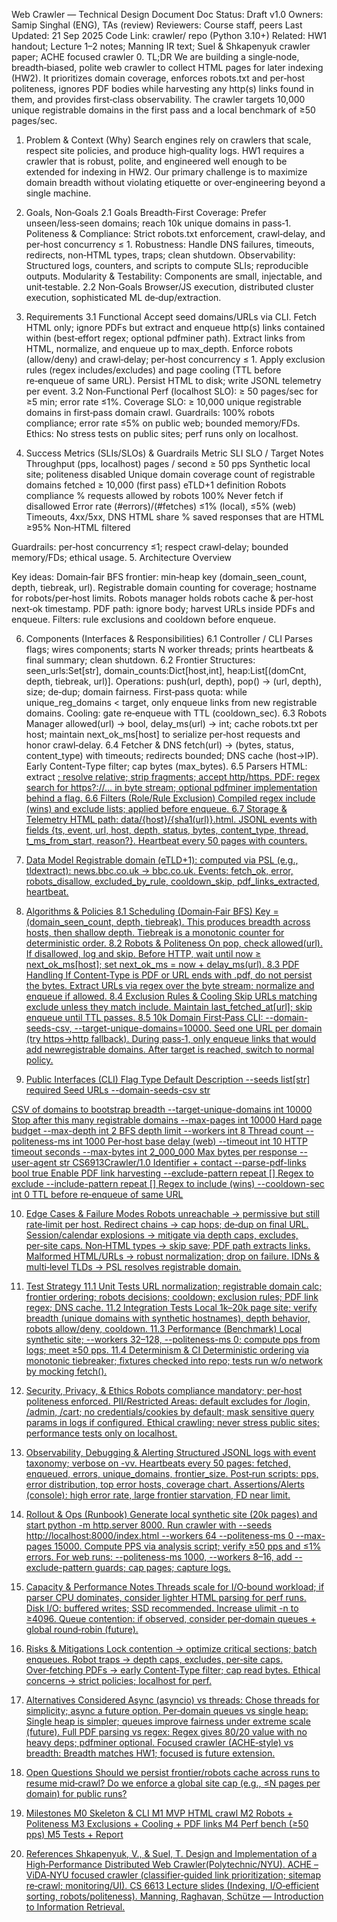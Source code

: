 Web Crawler — Technical Design Document 
Doc Status: Draft v1.0
Owners: Samip Singhal (ENG), TAs (review)
Reviewers: Course staff, peers
Last Updated: 21 Sep 2025
Code Link: crawler/ repo (Python 3.10+)
Related: HW1 handout; Lecture 1–2 notes; Manning IR text; Suel & Shkapenyuk crawler paper; ACHE focused crawler
0. TL;DR
We are building a single‑node, breadth‑biased, polite web crawler to collect HTML pages for later indexing (HW2). It prioritizes domain coverage, enforces robots.txt and per‑host politeness, ignores PDF bodies while harvesting any http(s) links found in them, and provides first‑class observability. The crawler targets 10,000 unique registrable domains in the first pass and a local benchmark of ≥50 pages/sec.
1. Problem & Context (Why)
Search engines rely on crawlers that scale, respect site policies, and produce high‑quality logs. HW1 requires a crawler that is robust, polite, and engineered well enough to be extended for indexing in HW2. Our primary challenge is to maximize domain breadth without violating etiquette or over‑engineering beyond a single machine.
2. Goals, Non‑Goals
2.1 Goals
Breadth‑First Coverage: Prefer unseen/less‑seen domains; reach 10k unique domains in pass‑1.
Politeness & Compliance: Strict robots.txt enforcement, crawl‑delay, and per‑host concurrency ≤ 1.
Robustness: Handle DNS failures, timeouts, redirects, non‑HTML types, traps; clean shutdown.
Observability: Structured logs, counters, and scripts to compute SLIs; reproducible outputs.
Modularity & Testability: Components are small, injectable, and unit‑testable.
2.2 Non‑Goals
Browser/JS execution, distributed cluster execution, sophisticated ML de‑dup/extraction.
3. Requirements
3.1 Functional
Accept seed domains/URLs via CLI.
Fetch HTML only; ignore PDFs but extract and enqueue http(s) links contained within (best‑effort regex; optional pdfminer path).
Extract links from HTML, normalize, and enqueue up to max_depth.
Enforce robots (allow/deny) and crawl‑delay; per‑host concurrency ≤ 1.
Apply exclusion rules (regex includes/excludes) and page cooling (TTL before re‑enqueue of same URL).
Persist HTML to disk; write JSONL telemetry per event.
3.2 Non‑Functional
Perf (localhost SLO): ≥ 50 pages/sec for ≥5 min; error rate ≤1%.
Coverage SLO: ≥ 10,000 unique registrable domains in first‑pass domain crawl.
Guardrails: 100% robots compliance; error rate ≤5% on public web; bounded memory/FDs.
Ethics: No stress tests on public sites; perf runs only on localhost.

4. Success Metrics (SLIs/SLOs) & Guardrails
Metric
SLI
SLO / Target
Notes
Throughput (pps, localhost)
pages / second
≥ 50 pps
Synthetic local site; politeness disabled
Unique domain coverage
count of registrable domains fetched
≥ 10,000 (first pass)
eTLD+1 definition
Robots compliance
% requests allowed by robots
100%
Never fetch if disallowed
Error rate
(#errors)/(#fetches)
≤1% (local), ≤5% (web)
Timeouts, 4xx/5xx, DNS
HTML share
% saved responses that are HTML
≥95%
Non‑HTML filtered

Guardrails: per‑host concurrency ≤1; respect crawl‑delay; bounded memory/FDs; ethical usage.
5. Architecture Overview

Key ideas:
Domain‑fair BFS frontier: min‑heap key (domain_seen_count, depth, tiebreak, url).
Registrable domain counting for coverage; hostname for robots/per‑host limits.
Robots manager holds robots cache & per‑host next‑ok timestamp.
PDF path: ignore body; harvest URLs inside PDFs and enqueue.
Filters: rule exclusions and cooldown before enqueue.

6. Components (Interfaces & Responsibilities)
6.1 Controller / CLI
Parses flags; wires components; starts N worker threads; prints heartbeats & final summary; clean shutdown.
6.2 Frontier
Structures: seen_urls:Set[str], domain_counts:Dict[host,int], heap:List[(domCnt, depth, tiebreak, url)].
Operations: push(url, depth), pop() → (url, depth), size; de‑dup; domain fairness.
First‑pass quota: while unique_reg_domains < target, only enqueue links from new registrable domains.
Cooling: gate re‑enqueue with TTL (cooldown_sec).
6.3 Robots Manager
allowed(url) → bool, delay_ms(url) → int; cache robots.txt per host; maintain next_ok_ms[host] to serialize per‑host requests and honor crawl‑delay.
6.4 Fetcher & DNS
fetch(url) → (bytes, status, content_type) with timeouts; redirects bounded; DNS cache (host→IP).
Early Content‑Type filter; cap bytes (max_bytes).
6.5 Parsers
HTML: extract <a href>; resolve relative; strip fragments; accept http/https.
PDF: regex search for https?://… in byte stream; optional pdfminer implementation behind a flag.
6.6 Filters (Role/Rule Exclusion)
Compiled regex include (wins) and exclude lists; applied before enqueue.
6.7 Storage & Telemetry
HTML path: data/{host}/{sha1(url)}.html.
JSONL events with fields {ts, event, url, host, depth, status, bytes, content_type, thread, t_ms_from_start, reason?}.
Heartbeat every 50 pages with counters.

7. Data Model
Registrable domain (eTLD+1): computed via PSL (e.g., tldextract): news.bbc.co.uk → bbc.co.uk.
Events: fetch_ok, error, robots_disallow, excluded_by_rule, cooldown_skip, pdf_links_extracted, heartbeat.

8. Algorithms & Policies
8.1 Scheduling (Domain‑Fair BFS)
Key = (domain_seen_count, depth, tiebreak). This produces breadth across hosts, then shallow depth. Tiebreak is a monotonic counter for deterministic order.
8.2 Robots & Politeness
On pop, check allowed(url). If disallowed, log and skip.
Before HTTP, wait until now ≥ next_ok_ms[host]; set next_ok_ms = now + delay_ms(url).
8.3 PDF Handling
If Content‑Type is PDF or URL ends with .pdf, do not persist the bytes. Extract URLs via regex over the byte stream; normalize and enqueue if allowed.
8.4 Exclusion Rules & Cooling
Skip URLs matching exclude unless they match include.
Maintain last_fetched_at[url]; skip enqueue until TTL passes.
8.5 10k Domain First‑Pass
CLI: --domain-seeds-csv, --target-unique-domains=10000.
Seed one URL per domain (try https→http fallback). During pass‑1, only enqueue links that would add newregistrable domains. After target is reached, switch to normal policy.

9. Public Interfaces (CLI)
Flag
Type
Default
Description
--seeds
list[str]
required
Seed URLs
--domain-seeds-csv
str


CSV of domains to bootstrap breadth
--target-unique-domains
int
10000
Stop after this many registrable domains
--max-pages
int
10000
Hard page budget
--max-depth
int
2
BFS depth limit
--workers
int
8
Thread count
--politeness-ms
int
1000
Per‑host base delay (web)
--timeout
int
10
HTTP timeout seconds
--max-bytes
int
2_000_000
Max bytes per response
--user-agent
str
CS6913Crawler/1.0
Identifier + contact
--parse-pdf-links
bool
true
Enable PDF link harvesting
--exclude-pattern
repeat
[]
Regex to exclude
--include-pattern
repeat
[]
Regex to include (wins)
--cooldown-sec
int
0
TTL before re‑enqueue of same URL


10. Edge Cases & Failure Modes
Robots unreachable → permissive but still rate‑limit per host.
Redirect chains → cap hops; de‑dup on final URL.
Session/calendar explosions → mitigate via depth caps, excludes, per‑site caps.
Non‑HTML types → skip save; PDF path extracts links.
Malformed HTML/URLs → robust normalization; drop on failure.
IDNs & multi‑level TLDs → PSL resolves registrable domain.

11. Test Strategy
11.1 Unit Tests
URL normalization; registrable domain calc; frontier ordering; robots decisions; cooldown; exclusion rules; PDF link regex; DNS cache.
11.2 Integration Tests
Local 1k–20k page site; verify breadth (unique domains with synthetic hostnames), depth behavior, robots allow/deny, cooldown.
11.3 Performance (Benchmark)
Local synthetic site; --workers 32–128, --politeness-ms 0; compute pps from logs; meet ≥50 pps.
11.4 Determinism & CI
Deterministic ordering via monotonic tiebreaker; fixtures checked into repo; tests run w/o network by mocking fetch().

12. Security, Privacy, & Ethics
Robots compliance mandatory; per‑host politeness enforced.
PII/Restricted Areas: default excludes for /login, /admin, /cart; no credentials/cookies by default; mask sensitive query params in logs if configured.
Ethical crawling: never stress public sites; performance tests only on localhost.
13. Observability, Debugging & Alerting
Structured JSONL logs with event taxonomy; verbose on -vv.
Heartbeats every 50 pages: fetched, enqueued, errors, unique_domains, frontier_size.
Post‑run scripts: pps, error distribution, top error hosts, coverage chart.
Assertions/Alerts (console): high error rate, large frontier starvation, FD near limit.

14. Rollout & Ops (Runbook)
Generate local synthetic site (20k pages) and start python -m http.server 8000.
Run crawler with --seeds http://localhost:8000/index.html --workers 64 --politeness-ms 0 --max-pages 15000.
Compute PPS via analysis script; verify ≥50 pps and ≤1% errors.
For web runs: --politeness-ms 1000, --workers 8–16, add --exclude-pattern guards; cap pages; capture logs.

15. Capacity & Performance Notes
Threads scale for I/O‑bound workload; if parser CPU dominates, consider lighter HTML parsing for perf runs.
Disk I/O: buffered writes; SSD recommended. Increase ulimit -n to ≥4096.
Queue contention: if observed, consider per‑domain queues + global round‑robin (future).

16. Risks & Mitigations
Lock contention → optimize critical sections; batch enqueues.
Robot traps → depth caps, excludes, per‑site caps.
Over‑fetching PDFs → early Content‑Type filter; cap read bytes.
Ethical concerns → strict policies; localhost for perf.
17. Alternatives Considered
Async (asyncio) vs threads: Chose threads for simplicity; async a future option.
Per‑domain queues vs single heap: Single heap is simpler; queues improve fairness under extreme scale (future).
Full PDF parsing vs regex: Regex gives 80/20 value with no heavy deps; pdfminer optional.
Focused crawler (ACHE‑style) vs breadth: Breadth matches HW1; focused is future extension.
18. Open Questions
Should we persist frontier/robots cache across runs to resume mid‑crawl?
Do we enforce a global site cap (e.g., ≤N pages per domain) for public runs?
19. Milestones
M0 Skeleton & CLI
M1 MVP HTML crawl
M2 Robots + Politeness
M3 Exclusions + Cooling + PDF links
M4 Perf bench (≥50 pps)
M5 Tests + Report
20. References
Shkapenyuk, V., & Suel, T. Design and Implementation of a High‑Performance Distributed Web Crawler(Polytechnic/NYU).
ACHE – ViDA‑NYU focused crawler (classifier‑guided link prioritization; sitemap re‑crawl; monitoring/UI).
CS 6613 Lecture slides (Indexing, I/O‑efficient sorting, robots/politeness).
Manning, Raghavan, Schütze — Introduction to Information Retrieval.

